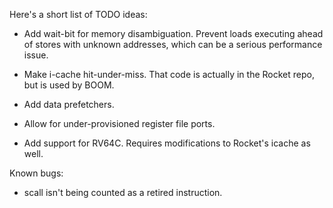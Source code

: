 Here's a short list of TODO ideas:

   * Add wait-bit for memory disambiguation. Prevent loads executing ahead of
      stores with unknown addresses, which can be a serious performance issue.
   
   * Make i-cache hit-under-miss. That code is actually in the Rocket repo, but
      is used by BOOM.

   * Add data prefetchers.

   * Allow for under-provisioned register file ports.

   * Add support for RV64C. Requires modifications to Rocket's icache as well.

Known bugs:

   * scall isn't being counted as a retired instruction.

